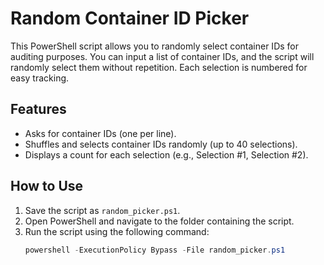 # Random Container ID Picker

This PowerShell script allows you to randomly select container IDs for auditing purposes. You can input a list of container IDs, and the script will randomly select them without repetition. Each selection is numbered for easy tracking.

## Features
- Asks for container IDs (one per line).
- Shuffles and selects container IDs randomly (up to 40 selections).
- Displays a count for each selection (e.g., Selection #1, Selection #2).

## How to Use

1. Save the script as `random_picker.ps1`.
2. Open PowerShell and navigate to the folder containing the script.
3. Run the script using the following command:
   ```powershell
   powershell -ExecutionPolicy Bypass -File random_picker.ps1

